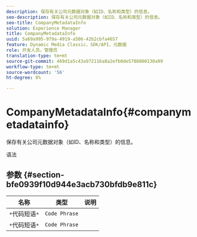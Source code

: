 ```yaml
---
description: 保存有关公司元数据对象（如ID、名称和类型）的信息。
seo-description: 保存有关公司元数据对象（如ID、名称和类型）的信息。
seo-title: CompanyMetadataInfo
solution: Experience Manager
title: CompanyMetadataInfo
uuid: 5a69a995-979a-4919-a506-42b2cbfa4657
feature: Dynamic Media Classic，SDK/API，元数据
role: 开发人员，管理员
translation-type: tm+mt
source-git-commit: 469d1a5c43a972116a8a2efb0de5708800130a99
workflow-type: tm+mt
source-wordcount: '56'
ht-degree: 8%

---
```



# CompanyMetadataInfo{#companymetadatainfo}

保存有关公司元数据对象（如ID、名称和类型）的信息。

语法

## 参数 {#section-bfe0939f10d944e3acb730bfdb9e811c}

| 名称 | 类型 | 说明 |
|---|---|---|
| `*`代码短语`*` | `Code Phrase` |  |
| `*`代码短语`*` | `Code Phrase` |  |

